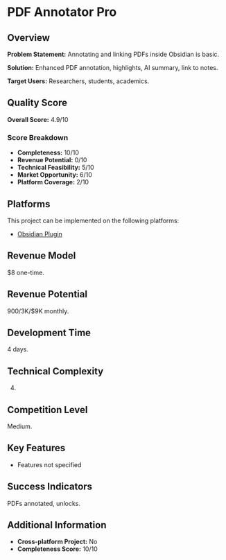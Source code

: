# PDF Annotator Pro

## Overview
**Problem Statement:** Annotating and linking PDFs inside Obsidian is basic.

**Solution:** Enhanced PDF annotation, highlights, AI summary, link to notes.

**Target Users:** Researchers, students, academics.

## Quality Score
**Overall Score:** 4.9/10

### Score Breakdown
- **Completeness:** 10/10
- **Revenue Potential:** 0/10
- **Technical Feasibility:** 5/10
- **Market Opportunity:** 6/10
- **Platform Coverage:** 2/10

## Platforms
This project can be implemented on the following platforms:
- [Obsidian Plugin](./platforms/obsidian-plugin/)

## Revenue Model
$8 one-time.

## Revenue Potential
$900/$3K/$9K monthly.

## Development Time
4 days.

## Technical Complexity
4.

## Competition Level
Medium.

## Key Features
- Features not specified

## Success Indicators
PDFs annotated, unlocks.

## Additional Information
- **Cross-platform Project:** No
- **Completeness Score:** 10/10
